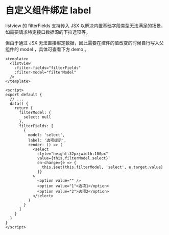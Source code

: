 # 自定义组件绑定 label

listview 的 filterFields 支持传入 JSX 以解决内置基础字段类型无法满足的场景，如需要请求特定接口数据源的下拉选项等。

但由于通过 JSX 无法直接绑定数据，因此需要在控件的值改变的时候自行写入父组件的 model ，具体可查看下方 demo 。

```vue
<template>
  <listview
    :filter-fields="filterFields"
    :filter-model="filterModel"
  />
</template>

<script>
export default {
  // ...
  data() {
    return {
      filterModel: {
        select: null
      },
      filterFields: [
        {
          model: 'select',
          label: '选项提示',
          render: () => (
            <select
              style="height:32px;width:100px"
              value={this.filterModel.select}
              on-change={e => {
                this.$set(this.filterModel, 'select', e.target.value)
              }}
            >
              <option value="" />
              <option value="1">选项1</option>
              <option value="2">选项2</option>
            </select>
          )
        }
      ]
    }
  }
}
</script>
```

